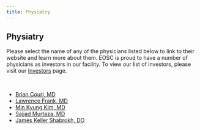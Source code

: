 ```yaml
---
title: Physiatry
---
```


<section id="content">
	<div class="container_24">
		<div class="grid_24">
			<div class="wrapper">
				<div class="grid_17 alpha rt-ident-bot-1">
					<div class="rt-inner-ident-3">
						<h2 class="ident-bot-3">Physiatry</h2>
						<div class="line ident-bot-13"></div>
						<div class="wrapper ident-bot-5">
							<p>Please select the name of any of the physicians listed below to link to their website and  learn more about them. EOSC is proud to have a number of physicians as investors in our facility. To view our list of investors, please visit our <a href="/patients/investors">Investors</a> page.</p>
							<p>&nbsp;</p>
							<div class="grid_8 alpha rt-ident-bot-2">
								<div class="wrapper ident-bot-15"></div>
								<ul class="list-2">
									<li><a href="http://www.emhc.org/find-a-doctor/physician-info/1362/Brian-Couri" target="_blank">Brian Couri, MD</a></li>
									<li><a href="http://spineandsportsdocs.squarespace.com/our-physicians/" target="_blank">Lawrence Frank, MD</a></li>
									<li><a href="http://www.emhc.org/find-a-doctor/physician-info/1701/Min-Kim" target="_blank">Min Kyung Kim, MD</a></li>
									<li><a href="http://www.skypointmed.com/" target="_blank">Sajjad Murtaza, MD</a></li>
									<li><a href="http://spineandsportsdocs.squarespace.com/" target="_blank">James Keller Shabrokh, DO</a></li>
								</ul>
							</div>
							<div class="grid_8 omega">
								<div class="wrapper ident-bot-15"></div>
							</div>
						</div>
					</div>
                </div>